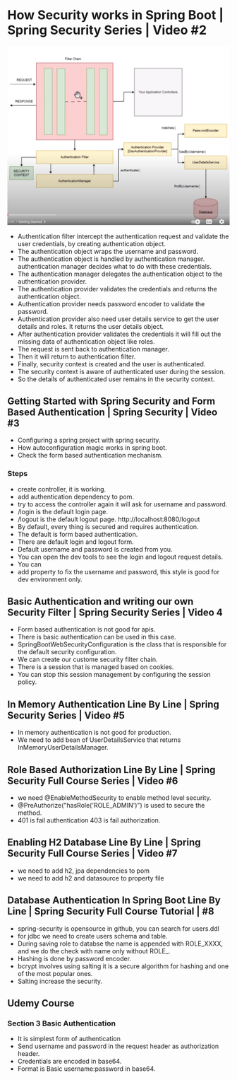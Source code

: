# How Security works in Spring Boot | Spring Security Series | Video #2

![1.png](src/main/resources/sc/1.png)

- Authentication filter intercept the authentication request and validate the user credentials, by creating authentication object.
- The authentication object wraps the username and password.
- The authentication object is handled by authentication manager. authentication manager decides what to do with these credentials.
- The authentication manager delegates the authentication object to the authentication provider.
- The authentication provider validates the credentials and returns the authentication object.
- Authentication provider needs password encoder to validate the password.
- Authentication provider also need user details service to get the user details and roles. It returns the user details object.
- After authentication provider validates the credentials it will fill out the missing data of authentication object like roles.
- The request is sent back to authentication manager.
- Then it will return to authentication filter.
- Finally, security context is created and the user is authenticated.
- The security context is aware of authenticated user during the session.
- So the details of authenticated user remains in the security context.

## Getting Started with Spring Security and Form Based Authentication | Spring Security | Video #3

- Configuring a spring project with spring security.
- How autoconfiguration magic works in spring boot.
- Check the form based authentication mechanism.

### Steps

- create controller, it is working.
- add authentication dependency to pom.
- try to access the controller again it will ask for username and password.
- /login is the default login page.
- /logout is the default logout page. http://localhost:8080/logout
- By default, every thing is secured and requires authentication.
- The default is form based authentication.
- There are default login and logout form.
- Default username and password is created from you.
- You can open the dev tools to see the login and logout request details.
- You can 
- add property to fix the username and password, this style is good for dev environment only.

## Basic Authentication and writing our own Security Filter | Spring Security Series | Video 4

- Form based authentication is not good for apis.
- There is basic authentication can be used in this case.
- SpringBootWebSecurityConfiguration is the class that is responsible for the default security configuration.
- We can create our custome security filter chain.
- There is a session that is managed based on cookies.
- You can stop this session management by configuring the session policy.

## In Memory Authentication Line By Line | Spring Security Series | Video #5

- In memory authentication is not good for production.
- We need to add bean of UserDetailsService that returns InMemoryUserDetailsManager.

## Role Based Authorization Line By Line | Spring Security Full Course Series | Video #6

- we need @EnableMethodSecurity to enable method level security.
- @PreAuthorize("hasRole('ROLE_ADMIN')") is used to secure the method.
- 401 is fail authentication 403 is fail authorization.

## Enabling H2 Database Line By Line | Spring Security Full Course Series | Video #7

- we need to add h2, jpa dependencies to pom
- we need to add h2 and datasource to property file

## Database Authentication In Spring Boot Line By Line | Spring Security Full Course Tutorial | #8

- spring-security is opensource in github, you can search for users.ddl
- for jdbc we need to create users schema and table.
- During saving role to databse the name is appended with ROLE_XXXX, and we do the check with name only without ROLE_.
- Hashing is done by password encoder.
- bcrypt involves using salting it is a secure algorithm for hashing and one of the most popular ones.
- Salting increase the security.


## Udemy Course

### Section 3 Basic Authentication

- It is simplest form of authentication
- Send username and password in the request header as authorization header.
- Credentials are encoded in base64.
- Format is Basic username:password in base64.